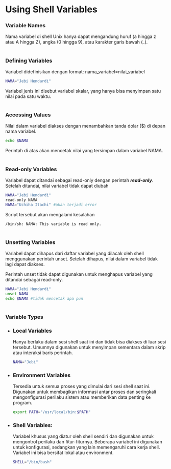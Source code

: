 # Using Shell Variables
### Variable Names
Nama variabel di shell Unix hanya dapat mengandung huruf (a hingga z atau A hingga Z), angka (0 hingga 9), atau karakter garis bawah (_).

#
### Defining Variables
Variabel didefinisikan dengan format: nama_variabel=nilai_variabel
```sh
NAMA="Jebi Hendardi"
```
Variabel jenis ini disebut variabel skalar, yang hanya bisa menyimpan satu nilai pada satu waktu.

#
### Accessing Values
Nilai dalam variabel diakses dengan menambahkan tanda dolar ($) di depan nama variabel.
```sh
echo $NAMA
```
Perintah di atas akan mencetak nilai yang tersimpan dalam variabel NAMA.


#
### Read-only Variables
Variabel dapat ditandai sebagai read-only dengan perintah ***read-only***. Setelah ditandai, nilai variabel tidak dapat diubah

```sh
NAMA="Jebi Hendardi"
read-only NAMA
NAMA="Uchiha Itachi" #akan terjadi error
```
Script tersebut akan mengalami kesalahan
```sh
/bin/sh: NAMA: This variable is read only.
```


#
### Unsetting Variables
Variabel dapat dihapus dari daftar variabel yang dilacak oleh shell menggunakan perintah unset. Setelah dihapus, nilai dalam variabel tidak lagi dapat diakses. 

Perintah unset tidak dapat digunakan untuk menghapus variabel yang ditandai sebagai read-only.
```sh
NAMA="Jebi Hendardi"
unset NAMA
echo $NAMA #tidak mencetak apa pun
```

#
### Variable Types
- ### Local Variables
    Hanya berlaku dalam sesi shell saat ini dan tidak bisa diakses di luar sesi tersebut. Umumnya digunakan untuk menyimpan sementara dalam skrip atau interaksi baris perintah.
    ```sh
    NAMA="Jebi"
    ```

- ### Environment Variables
    Tersedia untuk semua proses yang dimulai dari sesi shell saat ini. Digunakan untuk membagikan informasi antar proses dan seringkali mengonfigurasi perilaku sistem atau memberikan data penting ke program.
    ```sh
    export PATH="/usr/local/bin:$PATH"
    ```

- ### Shell Variables:
    Variabel khusus yang diatur oleh shell sendiri dan digunakan untuk mengontrol perilaku dan fitur-fiturnya. Beberapa variabel ini digunakan untuk konfigurasi, sedangkan yang lain memengaruhi cara kerja shell. Variabel ini bisa bersifat lokal atau environment.
    ```sh
    SHELL="/bin/bash"
    ```